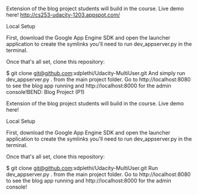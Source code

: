 

Extension of the blog project students will build in the course. Live demo here! <link>http://cs253-udacity-1203.appspot.com/</link>

Local Setup

First, download the Google App Engine SDK and open the launcher application to create the symlinks you'll need to run dev_appserver.py in the terminal.

Once that's all set, clone this repository:

$ git clone git@github.com:xdplethi/Udacity-MultiUser.git
And simply run dev_appserver.py . from the main project folder. Go to http://localhost:8080 to see the blog app running and http://localhost:8000 for the admin console!BEND: Blog Project (P1)

Extension of the blog project students will build in the course. Live demo here!

Local Setup

First, download the Google App Engine SDK and open the launcher application to create the symlinks you'll need to run dev_appserver.py in the terminal.

Once that's all set, clone this repository:

$ git clone git@github.com:xdplethi/Udacity-MultiUser.git
Run dev_appserver.py . from the main project folder. Go to http://localhost:8080 to see the blog app running and http://localhost:8000 for the admin console!
